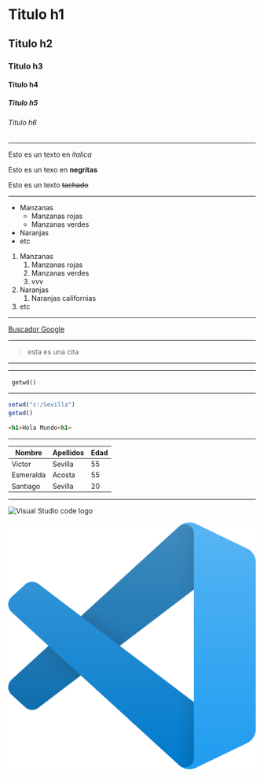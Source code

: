 <!-- Encabezados-->

# Titulo h1
## Titulo h2
### Titulo h3
#### Titulo h4
##### Titulo h5
###### Titulo h6
---
<!-- estilos de letras -->

Esto es un texto en *italica*

Esto es un texo en **negritas**

Esto es un texto ~~tachado~~

<!-- Listas desordenadas y ordenadas -->
---
* Manzanas
  * Manzanas rojas
  * Manzanas verdes
* Naranjas
* etc


1. Manzanas
    1. Manzanas rojas
    1. Manzanas verdes
    1. vvv
2. Naranjas
   1. Naranjas californias
3. etc

<!-- enlaces externos -->
---
[Buscador Google](https://www.google.com/ "Titulo personalizado")

<!-- Generar citas -->
---
> esta es una cita

<!-- Generar lineas -->
---
___

<!-- Escribir una sola linea de codigo -->

` getwd()`

<!-- Escribir un bloque de codigo -->
<!-- Para resaltar los codigos deben colocar el nombre del lenguaje luefo de las primeas --->
---
```r
setwd("c:/Sevilla")
getwd()
```

```html
<h1>Hola Mundo<h1>
```

<!-- Crear tablas -->
---
| Nombre | Apellidos | Edad |
|--------|-----------|------|
| Victor | Sevilla | 55 |
| Esmeralda |Acosta | 55 |
| Santiago |Sevilla | 20 |

<!-- Cargar una imagen -->
<!-- No olvidar el signo de admiracion antes del corchete, sino seria un enlace -->
<!-- Imagen en servidor internet -->
---
![Visual Studio code logo](https://upload.wikimedia.org/wikipedia/commons/thumb/9/9a/Visual_Studio_Code_1.35_icon.svg/2048px-Visual_Studio_Code_1.35_icon.svg.png)

<!-- Imagen guardada localmente -->

![Visual Studio code logo](./imagenes/vsc1.png "Logo de Visual Studio Code")
